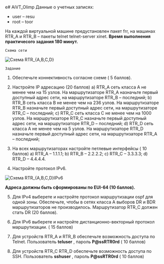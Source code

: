 e# AiVT_Olimp
Данные о учетных записях:

- user – resu
- root – toor

На каждой виртуальной машине предустановлен пакет frr, на машинах
RTR_A и RTR_B – пакеты telnet telnet-server xinet.
**Время выполнения практичесого задания 180 минут.**

```
Схема сети
```
![Схема RTR_{A,B,C,D}](https://github.com/auteam-usr/AiVT_Olimp/assets/51791783/066d350d-a226-4623-95f1-86dea82f87c1)

```
Задание
```
1. Обеспечьте коннективность согласне схеме ( 5 баллов).
2. Настройте IP адресацию (20 баллов)
    a) RTR_A сеть класса A не менее чем на 15 узлов. На
       маршрутизаторе RTR_A назначьте первый доступный адрес
       сети, на маршрутизаторе RTR_B – последний;
    b) RTR_B сеть класса B не менее чем на 236 узлов. На
       маршрутизаторе RTR_B назначьте первый доступный адрес
       сети, на маршрутизаторе RTR_C – последний;
    c) RTR_C сеть класса C не менее чем на 1000 узлов. На
    маршрутизаторе RTR_C назначьте первый доступный адрес
    сети, на маршрутизаторе RTR_D – последний;
    d) RTR_D сеть класса A не менее чем на 5 узлов. На
    маршрутизаторе RTR_D назначьте первый доступный адрес
    сети, на маршрутизаторе RTR_A – последний;

3. На всех маршрутизаторах настройте петлевые интерфейсы ( 10
    баллов)
       a) RTR_A – 1.1.1.1;
       b) RTR_B – 2.2.2.2;
       c) RTR_C – 3.3.3.3;
       d) RTR_D – 4.4.4.4.
4. Настройте протокол IPv6.

![Схема RTR_{A,B,C,D}IPv6](https://github.com/auteam-usr/AiVT_Olimp/assets/51791783/38ce75dd-36c5-4184-84d8-66ebf093bf65)

**Адреса должны быть сформированы по EUI-64 (10 баллов).**

5. Для IPv4 выберете и наcтройте протокол маршрутизации ospf для
    одной зоны. Обеспечьте, чтобы в сетях класса А выборов DR и BDR
маршрутизаторов не производилось. Маршрутизатор RTR_C
должен стать DR (20 баллов).

6. Для IPv6 выберете и наcтройте дистанционно-векторный
    протокол маршрутизации. ( 15 баллов)
7. Для устройств RTR_A и RTR_B обеспечьте возможность доступа
    по Telnet. Пользователь **teluser** , пароль **P@ssRTR0rd** ( 10
    баллов)
8. Для устройств RTR_C RTR_D обеспечьте возможность доступа по
   SSH. Пользователь **sshuser** , пароль **P@ssRTR0rd** ( 10 баллов)
